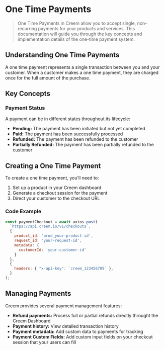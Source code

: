# One Time Payments

> One Time Payments in Creem allow you to accept single, non-recurring payments for your products and services. This documentation will guide you through the key concepts and implementation details of the one-time payment system.

## Understanding One Time Payments

A one time payment represents a single transaction between you and your customer. When a customer makes a one time payment, they are charged once for the full amount of the purchase.

## Key Concepts

### Payment Status

A payment can be in different states throughout its lifecycle:

* **Pending:** The payment has been initiated but not yet completed
* **Paid:** The payment has been successfully processed
* **Refunded:** The payment has been refunded to the customer
* **Partially Refunded:** The payment has been partially refunded to the customer

## Creating a One Time Payment

To create a one time payment, you'll need to:

1. Set up a product in your Creem dashboard
2. Generate a checkout session for the payment
3. Direct your customer to the checkout URL

### Code Example

```jsx
const paymentCheckout = await axios.post(
  `https://api.creem.io/v1/checkouts`,
  {
    product_id: 'prod_your-product-id',
    request_id: 'your-request-id',
    metadata: {
      customerId: 'your-customer-id'
    }
  },
  {
    headers: { "x-api-key": `creem_123456789` },
  }
);
```

## Managing Payments

Creem provides several payment management features:

* **Refund payments:** Process full or partial refunds directly throught the Creem Dashboard
* **Payment history:** View detailed transaction history
* **Payment metadata:** Add custom data to payments for tracking
* **Payment Custom Fields:** Add custom input fields on your checkout session that your users can fill
